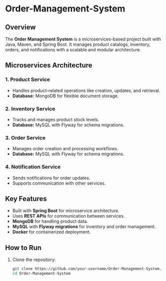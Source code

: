 # Order-Management-System

## Overview  
The **Order Management System** is a microservices-based project built with Java, Maven, and Spring Boot. It manages product catalogs, inventory, orders, and notifications with a scalable and modular architecture.

## Microservices Architecture  

### 1. Product Service  
- Handles product-related operations like creation, updates, and retrieval.  
- **Database:** MongoDB for flexible document storage.  

### 2. Inventory Service  
- Tracks and manages product stock levels.  
- **Database:** MySQL with Flyway for schema migrations.  

### 3. Order Service  
- Manages order creation and processing workflows.  
- **Database:** MySQL with Flyway for schema migrations.  

### 4. Notification Service  
- Sends notifications for order updates.  
- Supports communication with other services.  

## Key Features  
- Built with **Spring Boot** for microservice architecture.  
- Uses **REST APIs** for communication between services.  
- **MongoDB** for handling product data.  
- **MySQL** with **Flyway migrations** for inventory and order management.  
- **Docker** for containerized deployment.

## How to Run  

1. Clone the repository:  
   ```bash
   git clone https://github.com/your-username/Order-Management-System.git
   cd Order-Management-System

